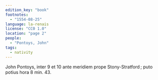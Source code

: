 ```yaml
---
edition_key: "book"
footnotes:
  - "1554-08-25"
language: la-renais
license: "CC0 1.0"
location: "page 2"
people:
  - "Pontoys, John"
tags:
  - nativity
---
```

John Pontoys, inter 9 et 10 ante meridiem
prope Stony-Stratford ; puto potius hora 8 min. 43.
